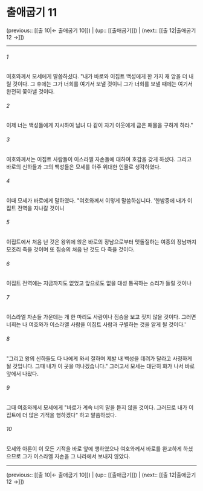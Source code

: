 # 출애굽기 11

(previous:: [[출 10|← 출애굽기 10]]) | (up:: [[출애굽기]]) | (next:: [[출 12|출애굽기 12 →]])

***




###### 1 

여호와께서 모세에게 말씀하셨다. "내가 바로와 이집트 백성에게 한 가지 재 앙을 더 내릴 것이다. 그 후에는 그가 너희를 여기서 보낼 것이니 그가 너희를 보낼 때에는 여기서 완전히 쫓아낼 것이다. 



###### 2 

이제 너는 백성들에게 지시하여 남녀 다 같이 자기 이웃에게 금은 패물을 구하게 하라." 



###### 3 

여호와께서는 이집트 사람들이 이스라엘 자손들에 대하여 호감을 갖게 하셨다. 그리고 바로의 신하들과 그의 백성들은 모세를 아주 위대한 인물로 생각하였다. 



###### 4 

이때 모세가 바로에게 말하였다. "여호와께서 이렇게 말씀하십니다. '한밤중에 내가 이집트 전역을 지나갈 것이니 



###### 5 

이집트에서 처음 난 것은 왕위에 앉은 바로의 장남으로부터 맷돌질하는 여종의 장남까지 모조리 죽을 것이며 또 짐승의 처음 난 것도 다 죽을 것이다. 



###### 6 

이집트 전역에는 지금까지도 없었고 앞으로도 없을 대성 통곡하는 소리가 들릴 것이나 



###### 7 

이스라엘 자손들 가운데는 개 한 마리도 사람이나 짐승을 보고 짖지 않을 것이다. 그러면 너희는 나 여호와가 이스라엘 사람을 이집트 사람과 구별하는 것을 알게 될 것이다.' 



###### 8 

"그리고 왕의 신하들도 다 나에게 와서 절하며 제발 내 백성을 데려가 달라고 사정하게 될 것입니다. 그때 내가 이 곳을 떠나겠습니다." 그러고서 모세는 대단히 화가 나서 바로 앞에서 나왔다. 



###### 9 

그때 여호와께서 모세에게 "바로가 계속 너의 말을 듣지 않을 것이다. 그러므로 내가 이집트에 더 많은 기적을 행하겠다" 하고 말씀하셨다. 



###### 10 

모세와 아론이 이 모든 기적을 바로 앞에 행하였으나 여호와께서 바로를 완고하게 하셨으므로 그가 이스라엘 자손을 그 나라에서 보내지 않았다.

***

(previous:: [[출 10|← 출애굽기 10]]) | (up:: [[출애굽기]]) | (next:: [[출 12|출애굽기 12 →]])

